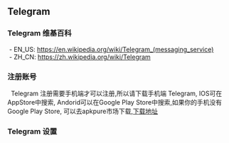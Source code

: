 ## Telegram

### Telegram 维基百科
  - EN_US: https://en.wikipedia.org/wiki/Telegram_(messaging_service)  
  - ZH_CN: https://zh.wikipedia.org/wiki/Telegram
  
### 注册账号
   
   Telegram 注册需要手机端才可以注册,所以请下载手机端 Telegram, IOS可在AppStore中搜索, Andorid可以在Google Play Store中搜索,如果你的手机没有 Google Play Store, 可以去apkpure市场下载,[下载地址](https://apkpure.com/telegram/org.telegram.messenger)
   
### Telegram 设置
